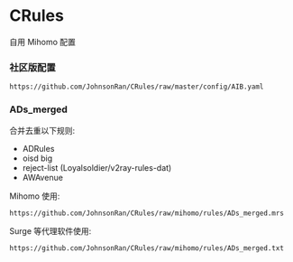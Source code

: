 # CRules

自用 Mihomo 配置
### 社区版配置
```shell
https://github.com/JohnsonRan/CRules/raw/master/config/AIB.yaml
```

### ADs_merged
合并去重以下规则:
- ADRules
- oisd big
- reject-list (Loyalsoldier/v2ray-rules-dat)
- AWAvenue

Mihomo 使用:
```shell
https://github.com/JohnsonRan/CRules/raw/mihomo/rules/ADs_merged.mrs
```

Surge 等代理软件使用:
```shell
https://github.com/JohnsonRan/CRules/raw/mihomo/rules/ADs_merged.txt
```